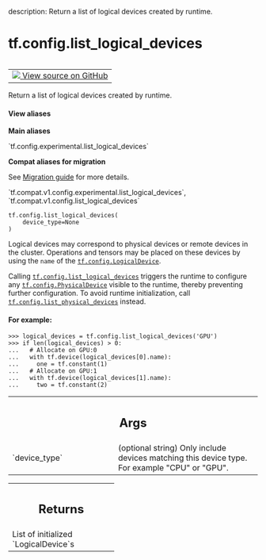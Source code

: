 description: Return a list of logical devices created by runtime.

<div itemscope itemtype="http://developers.google.com/ReferenceObject">
<meta itemprop="name" content="tf.config.list_logical_devices" />
<meta itemprop="path" content="Stable" />
</div>

# tf.config.list_logical_devices

<!-- Insert buttons and diff -->

<table class="tfo-notebook-buttons tfo-api nocontent" align="left">
<td>
  <a target="_blank" href="https://github.com/tensorflow/tensorflow/blob/r2.3/tensorflow/python/framework/config.py#L369-L403">
    <img src="https://www.tensorflow.org/images/GitHub-Mark-32px.png" />
    View source on GitHub
  </a>
</td>
</table>



Return a list of logical devices created by runtime.

<section class="expandable">
  <h4 class="showalways">View aliases</h4>
  <p>
<b>Main aliases</b>
<p>`tf.config.experimental.list_logical_devices`</p>

<b>Compat aliases for migration</b>
<p>See
<a href="https://www.tensorflow.org/guide/migrate">Migration guide</a> for
more details.</p>
<p>`tf.compat.v1.config.experimental.list_logical_devices`, `tf.compat.v1.config.list_logical_devices`</p>
</p>
</section>

<pre class="devsite-click-to-copy prettyprint lang-py tfo-signature-link">
<code>tf.config.list_logical_devices(
    device_type=None
)
</code></pre>



<!-- Placeholder for "Used in" -->

Logical devices may correspond to physical devices or remote devices in the
cluster. Operations and tensors may be placed on these devices by using the
`name` of the <a href="../../tf/config/LogicalDevice.md"><code>tf.config.LogicalDevice</code></a>.

Calling <a href="../../tf/config/list_logical_devices.md"><code>tf.config.list_logical_devices</code></a> triggers the runtime to configure any
<a href="../../tf/config/PhysicalDevice.md"><code>tf.config.PhysicalDevice</code></a> visible to the runtime, thereby preventing
further configuration. To avoid runtime initialization, call
<a href="../../tf/config/list_physical_devices.md"><code>tf.config.list_physical_devices</code></a> instead.

#### For example:



```
>>> logical_devices = tf.config.list_logical_devices('GPU')
>>> if len(logical_devices) > 0:
...   # Allocate on GPU:0
...   with tf.device(logical_devices[0].name):
...     one = tf.constant(1)
...   # Allocate on GPU:1
...   with tf.device(logical_devices[1].name):
...     two = tf.constant(2)
```

<!-- Tabular view -->
 <table class="responsive fixed orange">
<colgroup><col width="214px"><col></colgroup>
<tr><th colspan="2"><h2 class="add-link">Args</h2></th></tr>

<tr>
<td>
`device_type`
</td>
<td>
(optional string) Only include devices matching this device
type. For example "CPU" or "GPU".
</td>
</tr>
</table>



<!-- Tabular view -->
 <table class="responsive fixed orange">
<colgroup><col width="214px"><col></colgroup>
<tr><th colspan="2"><h2 class="add-link">Returns</h2></th></tr>
<tr class="alt">
<td colspan="2">
List of initialized `LogicalDevice`s
</td>
</tr>

</table>

